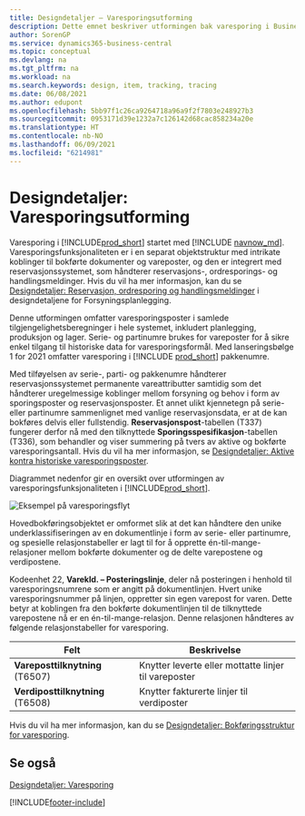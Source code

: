 ```yaml
---
title: Designdetaljer – Varesporingsutforming
description: Dette emnet beskriver utformingen bak varesporing i Business Central etter hvert som de er modne for produktversjoner.
author: SorenGP
ms.service: dynamics365-business-central
ms.topic: conceptual
ms.devlang: na
ms.tgt_pltfrm: na
ms.workload: na
ms.search.keywords: design, item, tracking, tracing
ms.date: 06/08/2021
ms.author: edupont
ms.openlocfilehash: 5bb97f1c26ca9264718a96a9f2f7803e248927b3
ms.sourcegitcommit: 0953171d39e1232a7c126142d68cac858234a20e
ms.translationtype: HT
ms.contentlocale: nb-NO
ms.lasthandoff: 06/09/2021
ms.locfileid: "6214981"
---
```

# <a name="design-details-item-tracking-design"></a>Designdetaljer: Varesporingsutforming

Varesporing i [!INCLUDE[prod_short](includes/prod_short.md)] startet med [!INCLUDE [navnow_md](includes/navnow_md.md)]. Varesporingsfunksjonaliteten er i en separat objektstruktur med intrikate koblinger til bokførte dokumenter og vareposter, og den er integrert med reservasjonssystemet, som håndterer reservasjons-, ordresporings- og handlingsmeldinger. Hvis du vil ha mer informasjon, kan du se [Designdetaljer: Reservasjon, ordresporing og handlingsmeldinger](design-details-reservation-order-tracking-and-action-messaging.md) i designdetaljene for Forsyningsplanlegging.  

Denne utformingen omfatter varesporingsposter i samlede tilgjengelighetsberegninger i hele systemet, inkludert planlegging, produksjon og lager. Serie- og partinumre brukes for vareposter for å sikre enkel tilgang til historiske data for varesporingsformål. Med lanseringsbølge 1 for 2021 omfatter varesporing i [!INCLUDE [prod_short](includes/prod_short.md)] pakkenumre.  

Med tilføyelsen av serie-, parti- og pakkenumre håndterer reservasjonssystemet permanente vareattributter samtidig som det håndterer uregelmessige koblinger mellom forsyning og behov i form av sporingsposter og reservasjonsposter. Et annet ulikt kjennetegn på serie- eller partinumre sammenlignet med vanlige reservasjonsdata, er at de kan bokføres delvis eller fullstendig. **Reservasjonspost**-tabellen (T337) fungerer derfor nå med den tilknyttede **Sporingsspesifikasjon**-tabellen (T336), som behandler og viser summering på tvers av aktive og bokførte varesporingsantall. Hvis du vil ha mer informasjon, se [Designdetaljer: Aktive kontra historiske varesporingsposter](design-details-active-versus-historic-item-tracking-entries.md).  

Diagrammet nedenfor gir en oversikt over utformingen av varesporingsfunksjonaliteten i [!INCLUDE[prod_short](includes/prod_short.md)].  

![Eksempel på varesporingsflyt](media/design_details_item_tracking_design.png "Eksempel på varesporingsflyt")  

Hovedbokføringsobjektet er omformet slik at det kan håndtere den unike underklassifiseringen av en dokumentlinje i form av serie- eller partinumre, og spesielle relasjonstabeller er lagt til for å opprette én-til-mange-relasjoner mellom bokførte dokumenter og de delte varepostene og verdipostene.  

Kodeenhet 22, **Varekld. – Posteringslinje**, deler nå posteringen i henhold til varesporingsnumrene som er angitt på dokumentlinjen. Hvert unike varesporingsnummer på linjen, oppretter sin egen varepost for varen. Dette betyr at koblingen fra den bokførte dokumentlinjen til de tilknyttede varepostene nå er en én-til-mange-relasjon. Denne relasjonen håndteres av følgende relasjonstabeller for varesporing.  

|Felt|Beskrivelse|  
|---------------|---------------------------------------|  
|**Vareposttilknytning** (T6507)|Knytter leverte eller mottatte linjer til vareposter|  
|**Verdiposttilknytning** (T6508)|Knytter fakturerte linjer til verdiposter|  

Hvis du vil ha mer informasjon, kan du se [Designdetaljer: Bokføringsstruktur for varesporing](design-details-item-tracking-posting-structure.md).  

## <a name="see-also"></a>Se også

[Designdetaljer: Varesporing](design-details-item-tracking.md)

[!INCLUDE[footer-include](includes/footer-banner.md)]  
